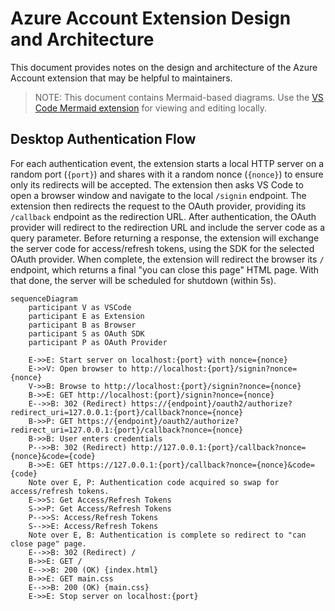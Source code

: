 # Azure Account Extension Design and Architecture

This document provides notes on the design and architecture of the Azure Account
extension that may be helpful to maintainers.

> NOTE: This document contains Mermaid-based diagrams. Use the
> [VS Code Mermaid extension](https://marketplace.visualstudio.com/items?itemName=bierner.markdown-mermaid)
> for viewing and editing locally.

## Desktop Authentication Flow

For each authentication event, the extension starts a local HTTP server on a
random port (`{port}`) and shares with it a random nonce (`{nonce}`) to ensure
only its redirects will be accepted. The extension then asks VS Code to open a
browser window and navigate to the local `/signin` endpoint. The extension then
redirects the request to the OAuth provider, providing its `/callback` endpoint
as the redirection URL. After authentication, the OAuth provider will redirect
to the redirection URL and include the server code as a query parameter. Before
returning a response, the extension will exchange the server code for
access/refresh tokens, using the SDK for the selected OAuth provider. When
complete, the extension will redirect the browser its `/` endpoint, which
returns a final "you can close this page" HTML page. With that done, the server
will be scheduled for shutdown (within 5s).

```mermaid
sequenceDiagram
    participant V as VSCode
    participant E as Extension
    participant B as Browser
    participant S as OAuth SDK
    participant P as OAuth Provider

    E->>E: Start server on localhost:{port} with nonce={nonce}
    E->>V: Open browser to http://localhost:{port}/signin?nonce={nonce}
    V->>B: Browse to http://localhost:{port}/signin?nonce={nonce}
    B->>E: GET http://localhost:{port}/signin?nonce={nonce}
    E-->>B: 302 (Redirect) https://{endpoint}/oauth2/authorize?redirect_uri=127.0.0.1:{port}/callback?nonce={nonce}
    B->>P: GET https://{endpoint}/oauth2/authorize?redirect_uri=127.0.0.1:{port}/callback?nonce={nonce}
    B->>B: User enters credentials
    P-->>B: 302 (Redirect) http://127.0.0.1:{port}/callback?nonce={nonce}&code={code}
    B->>E: GET https://127.0.0.1:{port}/callback?nonce={nonce}&code={code}
    Note over E, P: Authentication code acquired so swap for access/refresh tokens.
    E->>S: Get Access/Refresh Tokens
    S->>P: Get Access/Refresh Tokens
    P-->>S: Access/Refresh Tokens
    S-->>E: Access/Refresh Tokens
    Note over E, B: Authentication is complete so redirect to "can close page" page.
    E-->>B: 302 (Redirect) /
    B->>E: GET /
    E-->>B: 200 (OK) {index.html}
    B->>E: GET main.css
    E-->>B: 200 (OK) {main.css}
    E->>E: Stop server on localhost:{port}
```
